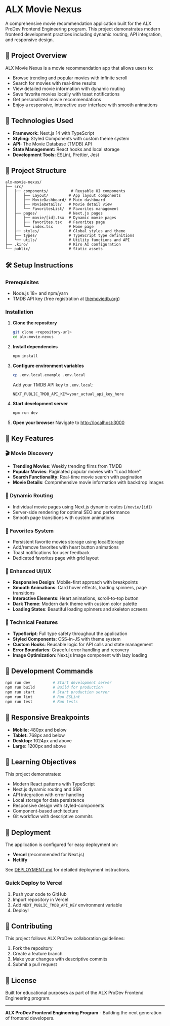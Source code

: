 # ALX Movie Nexus

A comprehensive movie recommendation application built for the ALX ProDev Frontend Engineering program. This project demonstrates modern frontend development practices including dynamic routing, API integration, and responsive design.

## 🎯 Project Overview

ALX Movie Nexus is a movie recommendation app that allows users to:
- Browse trending and popular movies with infinite scroll
- Search for movies with real-time results
- View detailed movie information with dynamic routing
- Save favorite movies locally with toast notifications
- Get personalized movie recommendations
- Enjoy a responsive, interactive user interface with smooth animations

## 🚀 Technologies Used

- **Framework:** Next.js 14 with TypeScript
- **Styling:** Styled Components with custom theme system
- **API:** The Movie Database (TMDB) API
- **State Management:** React hooks and local storage
- **Development Tools:** ESLint, Prettier, Jest

## 📁 Project Structure

```
alx-movie-nexus/
├── src/
│   ├── components/          # Reusable UI components
│   │   ├── Layout/         # App layout components
│   │   ├── MovieDashboard/ # Main dashboard
│   │   ├── MovieDetails/   # Movie detail view
│   │   └── FavoritesList/  # Favorites management
│   ├── pages/              # Next.js pages
│   │   ├── movie/[id].tsx  # Dynamic movie pages
│   │   ├── favorites.tsx   # Favorites page
│   │   └── index.tsx       # Home page
│   ├── styles/             # Global styles and theme
│   ├── types/              # TypeScript type definitions
│   └── utils/              # Utility functions and API
├── .kiro/                  # Kiro AI configuration
└── public/                 # Static assets
```

## 🛠️ Setup Instructions

### Prerequisites
- Node.js 18+ and npm/yarn
- TMDB API key (free registration at [themoviedb.org](https://www.themoviedb.org/))

### Installation

1. **Clone the repository**
   ```bash
   git clone <repository-url>
   cd alx-movie-nexus
   ```

2. **Install dependencies**
   ```bash
   npm install
   ```

3. **Configure environment variables**
   ```bash
   cp .env.local.example .env.local
   ```
   Add your TMDB API key to `.env.local`:
   ```
   NEXT_PUBLIC_TMDB_API_KEY=your_actual_api_key_here
   ```

4. **Start development server**
   ```bash
   npm run dev
   ```

5. **Open your browser**
   Navigate to [http://localhost:3000](http://localhost:3000)

## 🎨 Key Features

### 🎬 Movie Discovery
- **Trending Movies**: Weekly trending films from TMDB
- **Popular Movies**: Paginated popular movies with "Load More"
- **Search Functionality**: Real-time movie search with pagination
- **Movie Details**: Comprehensive movie information with backdrop images

### 🚀 Dynamic Routing
- Individual movie pages using Next.js dynamic routes (`/movie/[id]`)
- Server-side rendering for optimal SEO and performance
- Smooth page transitions with custom animations

### 💾 Favorites System
- Persistent favorite movies storage using localStorage
- Add/remove favorites with heart button animations
- Toast notifications for user feedback
- Dedicated favorites page with grid layout

### 🎨 Enhanced UI/UX
- **Responsive Design**: Mobile-first approach with breakpoints
- **Smooth Animations**: Card hover effects, loading spinners, page transitions
- **Interactive Elements**: Heart animations, scroll-to-top button
- **Dark Theme**: Modern dark theme with custom color palette
- **Loading States**: Beautiful loading spinners and skeleton screens

### 🔧 Technical Features
- **TypeScript**: Full type safety throughout the application
- **Styled Components**: CSS-in-JS with theme system
- **Custom Hooks**: Reusable logic for API calls and state management
- **Error Boundaries**: Graceful error handling and recovery
- **Image Optimization**: Next.js Image component with lazy loading

## 🧪 Development Commands

```bash
npm run dev          # Start development server
npm run build        # Build for production
npm run start        # Start production server
npm run lint         # Run ESLint
npm run test         # Run tests
```

## 📱 Responsive Breakpoints

- **Mobile:** 480px and below
- **Tablet:** 768px and below
- **Desktop:** 1024px and above
- **Large:** 1200px and above

## 🎯 Learning Objectives

This project demonstrates:
- Modern React patterns with TypeScript
- Next.js dynamic routing and SSR
- API integration with error handling
- Local storage for data persistence
- Responsive design with styled-components
- Component-based architecture
- Git workflow with descriptive commits

## 🚀 Deployment

The application is configured for easy deployment on:
- **Vercel** (recommended for Next.js)
- **Netlify**

See [DEPLOYMENT.md](./DEPLOYMENT.md) for detailed deployment instructions.

### Quick Deploy to Vercel
1. Push your code to GitHub
2. Import repository in Vercel
3. Add `NEXT_PUBLIC_TMDB_API_KEY` environment variable
4. Deploy!

## 🤝 Contributing

This project follows ALX ProDev collaboration guidelines:
1. Fork the repository
2. Create a feature branch
3. Make your changes with descriptive commits
4. Submit a pull request

## 📄 License

Built for educational purposes as part of the ALX ProDev Frontend Engineering program.

---

**ALX ProDev Frontend Engineering Program** - Building the next generation of frontend developers.